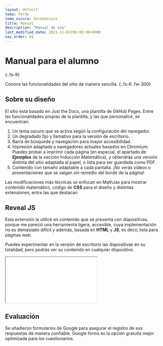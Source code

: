 ```yaml
---
layout: default
tema: Verde
tema_oscuro: VerdeOscuro
title: Manual
description: "Manual de uso"
last_modified_date: 2023-11-01T09:00:00+0000
nav_order: 0A
---
```


# Manual para el <span class="deg-sitio deg-sitio-texto">alumno</span>
{:.fs-9}

Conoce las funcionalidades del sitio de manera sencilla.
{:.fs-6 .fw-300}

## Sobre su diseño

El sitio está basado en <span class="deg-sitio deg-sitio-texto">Just the Docs</span>, una plantilla de GitHub Pages. Entre las funcionalidades propias de la plantilla, y las que personalicé, se encuentran:

1. Un tema oscuro que se activa según la configuración del navegador.
2. Un degradado fijo y llamativo para la versión de escritorio.
3. Barra de búsqueda y navegación para mayor accesibilidad.
4. Impresión adaptada a navegadores actuales basados en Chromium. Puedes probar a imprimir cada página (en especial, el apartado de **Ejemplos** de la sección <span class="deg-sitio deg-sitio-texto">Inducción Matemática</span>), y obtendrás una versión distinta del sitio adaptada al papel, o lista para ser guardada como PDF.
5. Contenido con tamaño adaptable a cada pantalla. ¡No verás videos o presentaciones que se salgan sin remedio del borde de la página!

Las modificaciones más técnicas se enfocan en <span class="deg-sitio deg-sitio-texto">MathJax</span> para mostrar contenido matemático, código de **CSS** para el diseño y distintas extensiones, entre las que destacan

## <span class="deg-sitio deg-sitio-texto">Reveal JS</span>

Esta extensión la utilicé en contenido que se presenta con diapositivas, porque me pareció una herramienta ligera, accesible, cuya implementación no es demasiado difícil y además, basada en **HTML** y **JS**, es decir, lista para páginas web.

Puedes experimentar en la versión de escritorio las diapositivas en su totalidad, pero podrás ver su contenido en cualquier dispositivo.

<div class="marco-16-9 no-imprimir">
    <iframe class="adaptable" src="{{'/00-Archivos/Controles.html'| relative_url}}">
    </iframe>
</div>

## Evaluación

Se añadieron formularios de Google para asegurar el registro de sus respuestas de manera confiable. Google forms es la opción gratuita mejor optimizada para los cuestionarios.




